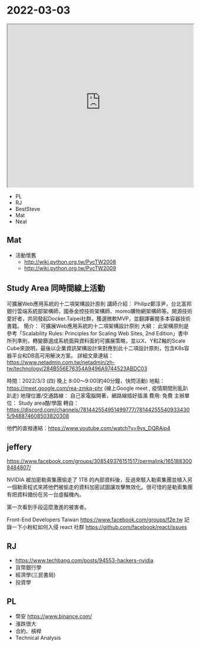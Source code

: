 # 2022-03-03

<iframe src="https://photos.hackingthursday.org/2022-2022-03-03" width="100%" height="440px"></iframe>

- PL
- RJ
- BestSteve
- Mat
- Neal

## Mat

- 活動懷舊
    - http://wiki.python.org.tw/PycTW2008
    - http://wiki.python.org.tw/PycTW2009


## Study Area 同時間線上活動

可擴展Web應用系統的十二項架構設計原則
講師介紹：
Philipz鄭淳尹，台北富邦銀行雲端系統部架構師，國泰金控技術架構師、momo購物網架構師等。開源技術愛好者，共同發起Docker.Taipei社群，獲選微軟MVP，並翻譯審閱多本容器技術書籍。
簡介：
可擴展Web應用系統的十二項架構設計原則
大綱：
此架構原則是參考「Scalability Rules: Principles for Scaling Web Sites, 2nd Edition」書中所列準則，轉變篩選成系統面與資料面的可擴展策略，並以X、Y和Z軸的Scale Cube來說明，最後以企業資訊架構設計來對應到此十二項設計原則，包含K8s容器平台和DB高可用解決方案。
詳細文章連結：https://www.netadmin.com.tw/netadmin/zh-tw/technology/284B556E76354A9496A9744523ABDC03

時間：2022/3/3 (四) 晚上 8:00～9:00(約40分鐘，快閃活動)
地點：https://meet.google.com/rea-zmkq-phr (線上Google meet , 疫情期間別亂趴趴走)
地理位置/交通路線：
自己家電腦開著，網路線插好插滿
費用: 免費
主辦單位：
Study area酷!學園
轉自：https://discord.com/channels/781442554951499777/781442555409334305/948874608503820308

他們的直撥連結：https://www.youtube.com/watch?v=9vs_DQRAip4 


## jeffery

https://www.facebook.com/groups/308549376151517/permalink/1651883008484807/

NVIDIA 被加密勒索集團偷走了 1TB 的內部資料後，反過來駭入勒索集團並植入另一個勒索程式來將他們被偷走的資料加密試圖讓攻擊無效化。很可惜的是勒索集團有把資料備份在另一台虛擬機內。

第一次看到手段這麼激進的被害者。

Front-End Developers Taiwan
https://www.facebook.com/groups/f2e.tw
記錄一下小粉紅如何入侵 react 社群
https://github.com/facebook/react/issues 


## RJ

- https://www.techbang.com/posts/94553-hackers-nvidia
- 貨幣銀行學
- 經濟學(三民書局)
- 投資學


## PL

- 幣安 https://www.binance.com/
- 漲跌很大
- 合約、槓桿
- Technical Analysis
